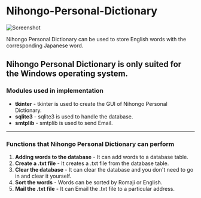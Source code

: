 # Nihongo-Personal-Dictionary

![Screenshot](https://github.com/moonlight-blue/Nihongo-Personal-Dictionary/blob/master/screenshot.png?raw=true)

Nihongo Personal Dictionary can be used to store English words with the corresponding Japanese word. 

Nihongo Personal Dictionary is only suited for the Windows operating system.
---
### Modules used in implementation

- **tkinter** - tkinter is used to create the GUI of Nihongo Personal Dictionary.
- **sqlite3** - sqlite3 is used to handle the database.
- **smtplib** - smtplib is used to send Email.
---
### Functions that Nihongo Personal Dictionary can perform

1. **Adding words to the database** - It can add words to a database table.
2. **Create a .txt file** - It creates a .txt file from the database table.
3. **Clear the database** - It can clear the database and you don't need to go in and clear it yourself.
4. **Sort the words** - Words can be sorted by Romaji or English.
5. **Mail the .txt file** - It can Email the .txt file to a particular address.